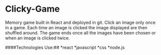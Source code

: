# Clicky-Game

Memory game built in React and deployed in git.
Click an image only once in a game. Each time an image is clicked the image displayed are then shuffled around. The game ends once all the images have been chosen or when an image is clicked twice.

####Technologies Use:##
*react
*javascript
*css
*node.js
